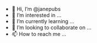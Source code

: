 - 👋 Hi, I’m @janepubs
- 👀 I’m interested in ...
- 🌱 I’m currently learning ...
- 💞️ I’m looking to collaborate on ...
- 📫 How to reach me ...

<!---
janepubs/janepubs is a ✨ special ✨ repository because its `README.md` (this file) appears on your GitHub profile.
You can click the Preview link to take a look at your changes.
--->
